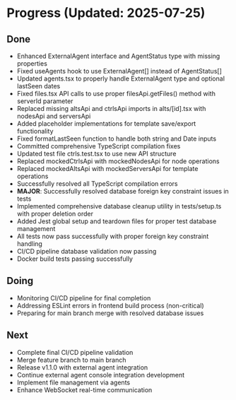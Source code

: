 # Progress (Updated: 2025-07-25)

## Done

- Enhanced ExternalAgent interface and AgentStatus type with missing properties
- Fixed useAgents hook to use ExternalAgent[] instead of AgentStatus[]
- Updated agents.tsx to properly handle ExternalAgent type and optional lastSeen dates
- Fixed files.tsx API calls to use proper filesApi.getFiles() method with serverId parameter
- Replaced missing altsApi and ctrlsApi imports in alts/[id].tsx with nodesApi and serversApi
- Added placeholder implementations for template save/export functionality
- Fixed formatLastSeen function to handle both string and Date inputs
- Committed comprehensive TypeScript compilation fixes
- Updated test file ctrls.test.tsx to use new API structure
- Replaced mockedCtrlsApi with mockedNodesApi for node operations
- Replaced mockedAltsApi with mockedServersApi for template operations
- Successfully resolved all TypeScript compilation errors
- **MAJOR**: Successfully resolved database foreign key constraint issues in tests
- Implemented comprehensive database cleanup utility in tests/setup.ts with proper deletion order
- Added Jest global setup and teardown files for proper test database management
- All tests now pass successfully with proper foreign key constraint handling
- CI/CD pipeline database validation now passing
- Docker build tests passing successfully

## Doing

- Monitoring CI/CD pipeline for final completion
- Addressing ESLint errors in frontend build process (non-critical)
- Preparing for main branch merge with resolved database issues

## Next

- Complete final CI/CD pipeline validation
- Merge feature branch to main branch
- Release v1.1.0 with external agent integration
- Continue external agent console integration development
- Implement file management via agents
- Enhance WebSocket real-time communication
